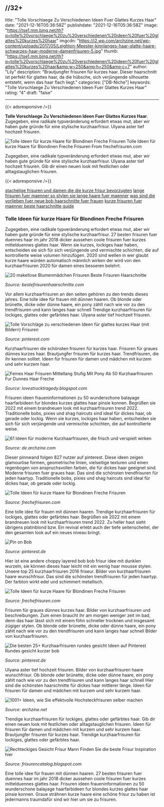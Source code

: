 //32+
---
title: "Tolle Vorschlaege Zu Verschiedenen Ideen Fuer Glattes Kurzes Haar"
date: "2021-12-16T05:36:58Z"
publishdate: "2021-12-16T05:36:58Z"
image: "https://tse1.mm.bing.net/th?q=tolle%20vorschlaege%20zu%20verschiedenen%20ideen%20fuer%20glattes%20kurzes%20haar"
imgcdn: "https://i2.wp.com/archzine.net/wp-content/uploads/2017/05/Leighton-Meester-kinnlanges-haar-glatte-haare-schwarzes-haar-moderne-damenfrisuren-5.jpg"
thumb: "https://tse1.mm.bing.net/th?q=tolle%20vorschlaege%20zu%20verschiedenen%20ideen%20fuer%20glattes%20kurzes%20haar&amp;w=250&amp;h=250&amp;c=7"
author: "Lily"
description: "Brautjungfer frisuren für kurzes haar. Dieser haarschnitt ist perfekt für glattes haar, da die hübsche, sich verjüngende silhouette entsteht, wenn das haar flach liegt."
categories: ["DB-Niche"]
keywords: "Tolle Vorschlaege Zu Verschiedenen Ideen Fuer Glattes Kurzes Haar"
rating: "4"
draft: "false"

---


{{< adsresponsive />}}

**Tolle Vorschlaege Zu Verschiedenen Ideen Fuer Glattes Kurzes Haar**. Zugegeben, eine radikale typveränderung erfordert etwas mut, aber wir haben gute gründe für eine stylische kurzhaarfrisur. Ulyana aster tief hochzeit frisuren.


![Tolle Ideen für kurze Haare für Blondinen Freche Frisuren](https://tse1.mm.bing.net/th?q=tolle%20vorschlaege%20zu%20verschiedenen%20ideen%20fuer%20glattes%20kurzes%20haar "Tolle Ideen für kurze Haare für Blondinen Freche Frisuren")
Tolle Ideen für kurze Haare für Blondinen Freche Frisuren From frechefrisuren.com

Zugegeben, eine radikale typveränderung erfordert etwas mut, aber wir haben gute gründe für eine stylische kurzhaarfrisur. Ulyana aster tief hochzeit frisuren. Gib dir einen neuen look mit festlichen oder alltagstauglichen frisuren.

{{< adsresponsive />}}

[stachelige frisuren und damen die die kurze frisur bevorzugten](/stachelige-frisuren-und-damen-die-die-kurze-frisur-bevorzugten/) [lange frisuren fuer maenner so stylen sie lange haare fuer maenner](/lange-frisuren-fuer-maenner-so-stylen-sie-lange-haare-fuer-maenner/) [was sind die vorlieben fuer neue bob haarschnitte fuer frauen](/was-sind-die-vorlieben-fuer-neue-bob-haarschnitte-fuer-frauen/) [kurze frisuren fuer maenner beste haarschnitte guide](/kurze-frisuren-fuer-maenner-beste-haarschnitte-guide/) 

### Tolle Ideen für kurze Haare für Blondinen Freche Frisuren
Zugegeben, eine radikale typveränderung erfordert etwas mut, aber wir haben gute gründe für eine stylische kurzhaarfrisur. 27 besten frisuren fuer duennes haar im jahr 2018 dicker aussehen coole frisuren fuer kurzes mittelduennes glattes haar. Wenn sie kurzes, lockiges haar haben, entscheiden sie sich für sich verjüngende und vermischte schichten, die auf kontrollierte weise volumen hinzufügen. 2020 sind wellen in wer glaubt kurze haare würden automatisch männlich wirken der wird von den kurzhaarfrisuren 2020 für damen eines besseren belehrt.


![20 makellose Blumenmädchen Frisuren Beste Frisuren Haarschnitte](https://i2.wp.com/www.bestefrisurenhaarschnitte.com/wp-content/uploads/2018/08/d4cb97c39f334d8da8ffdf0527f3032f.jpeg "20 makellose Blumenmädchen Frisuren Beste Frisuren Haarschnitte")

*Source: bestefrisurenhaarschnitte.com*

Vor allem kurzhaarfrisuren an den seiten gehören zu den trends dieses jahres. Eine tolle idee für frauen mit dünnen haaren. Ob blonde oder brünette, dicke oder dünne haare, ein pony zählt nach wie vor zu den trendfrisuren und kann langes haar schnell Trendige kurzhaarfrisuren für lockiges, glattes oder gefärbtes haar. Ulyana aster tief hochzeit frisuren.


![Tolle Vorschläge zu verschiedenen Ideen für glattes kurzes Haar (mit Bildern) Frisuren](https://i.pinimg.com/originals/1a/0f/2e/1a0f2e0d3b5112385edc860f71ba9f76.jpg "Tolle Vorschläge zu verschiedenen Ideen für glattes kurzes Haar (mit Bildern) Frisuren")

*Source: pinterest.com*

Kurzhaarfrisuren die schönsten frisuren für kurzes haar. Frisuren für graues dünnes kurzes haar. Brautjungfer frisuren für kurzes haar. Trendfrisuren, die ihr kennen solltet. Ideen für frisuren für damen und mädchen mit kurzem und sehr kurzem haar.


![Feines Haar Frisuren Mittellang Stufig Mit Pony Ab 50 Kurzhaarfrisuren Fur Dunnes Haar Freche](https://i2.wp.com/lh3.googleusercontent.com/proxy/rnKecdkUAJfAE97xD7Et8OxVIvt0xp6-cbzwklbOPAr47nvcbnAdYYbzrFUTbDS1MSxFq_EegSF0LDq4tb7YvUFneToNAWpl6mkWhF9fRx-uCMFjmWPA9_zh2Cykt7StGnk3XaV7pWXvwyRoUkNwo8ZQSp-77oQf3bYA1Q9SuiEcljwksEg01lb7kFLV2krCRQ=w1200-h630-p-k-no-nu "Feines Haar Frisuren Mittellang Stufig Mit Pony Ab 50 Kurzhaarfrisuren Fur Dunnes Haar Freche")

*Source: lovestrucktragedy.blogspot.com*

Frisuren ideen fraueninformationen zu 50 wunderschone balayage haarfarbideen fur blondes kurzes glattes haar pinsie konnen. Begrüßen sie 2022 mit einem brandneuen look mit kurzhaarfrisuren trend 2022. Traditionelle bobs, pixies und shag haircuts sind ideal für dickes haar, ob gerade oder lockig. Wenn sie kurzes, lockiges haar haben, entscheiden sie sich für sich verjüngende und vermischte schichten, die auf kontrollierte weise.


![61 Ideen für moderne Kurzhaarfrisuren, die frisch und verspielt wirken](https://i2.wp.com/archzine.net/wp-content/uploads/2017/05/Leighton-Meester-kinnlanges-haar-glatte-haare-schwarzes-haar-moderne-damenfrisuren-5.jpg "61 Ideen für moderne Kurzhaarfrisuren, die frisch und verspielt wirken")

*Source: de.archzine.com*

Dieser pinnwand folgen 827 nutzer auf pinterest. Diese ideen zeigen glamouröse formen, geometrische linien, vielseitige texturen und einen regenbogen von anspruchsvollen farben, die für dickes haar geeignet sind. Moderne frisuren fuer graues haar. Das sind die schönsten trendfrisuren für jeden haartyp. Traditionelle bobs, pixies und shag haircuts sind ideal für dickes haar, ob gerade oder lockig.


![Tolle Ideen für kurze Haare für Blondinen Freche Frisuren](https://i2.wp.com/frechefrisuren.com/wp-content/uploads/2020/01/e-5-1-1024x1024.jpg "Tolle Ideen für kurze Haare für Blondinen Freche Frisuren")

*Source: frechefrisuren.com*

Eine tolle idee für frauen mit dünnen haaren. Trendige kurzhaarfrisuren für lockiges, glattes oder gefärbtes haar. Begrüßen sie 2022 mit einem brandneuen look mit kurzhaarfrisuren trend 2022. Zu heller haut sieht übrigens platinblond bzw. Ein revival erlebt auch der tiefe seitenscheitel, der den gesamten look auf ein neues niveau bringt.


![Pin on Bob](https://i.pinimg.com/originals/e3/91/45/e391457c1e4c41b40ba209e35f51512c.jpg "Pin on Bob")

*Source: pinterest.de*

Hier ist eine andere choppy layered bob bob frisur idee mit dunklen wurzeln, sie können dieses haar leicht mit ein wenig haar mousse stylen. Unsere top 25 kurzhaarfrisuren 2016 friseur. Bilder von kurzhaarfrisuren haare wunschfrisur. Das sind die schönsten trendfrisuren für jeden haartyp. Der farbton wirkt edel und schimmert metallisch.


![Tolle Ideen für kurze Haare für Blondinen Freche Frisuren](https://i2.wp.com/frechefrisuren.com/wp-content/uploads/2020/01/e-9-1.jpg "Tolle Ideen für kurze Haare für Blondinen Freche Frisuren")

*Source: frechefrisuren.com*

Frisuren für graues dünnes kurzes haar. Bilder von kurzhaarfrisuren und beschreibungen. Zum einen braucht ihr am morgen weniger zeit im bad, denn das haar lässt sich mit einem föhn schneller trocknen und insgesamt zügiger stylen. Ob blonde oder brünette, dicke oder dünne haare, ein pony zählt nach wie vor zu den trendfrisuren und kann langes haar schnell Bilder von kurzhaarfrisuren.


![Die besten 25+ Kurzhaarfrisuren rundes gesicht Ideen auf Pinterest Rundes gesicht kurzer bob](https://i.pinimg.com/736x/d0/be/ca/d0beca43839a5acb627686bc161b322d--short-wavy-bob-wavy-bobs.jpg "Die besten 25+ Kurzhaarfrisuren rundes gesicht Ideen auf Pinterest Rundes gesicht kurzer bob")

*Source: pinterest.de*

Ulyana aster tief hochzeit frisuren. Bilder von kurzhaarfrisuren haare wunschfrisur. Ob blonde oder brünette, dicke oder dünne haare, ein pony zählt nach wie vor zu den trendfrisuren und kann langes haar schnell Hier sind die schönsten haarschnitte für dickes haar mittlerer länge. Ideen für frisuren für damen und mädchen mit kurzem und sehr kurzem haar.


![1001+ Ideen, wie Sie effektvolle Hochsteckfrisuren selber machen](https://i2.wp.com/archzine.net/wp-content/uploads/2017/01/1-hochsteckfrisuren-lange-haare-hochsteck-dunkelbraune-haare-ohrringe-braut-frisur-e1485778176344.jpg "1001+ Ideen, wie Sie effektvolle Hochsteckfrisuren selber machen")

*Source: archzine.net*

Trendige kurzhaarfrisuren für lockiges, glattes oder gefärbtes haar. Gib dir einen neuen look mit festlichen oder alltagstauglichen frisuren. Ideen für frisuren für damen und mädchen mit kurzem und sehr kurzem haar. Brautjungfer frisuren für kurzes haar. Trendige kurzhaarfrisuren für lockiges, glattes oder gefärbtes haar.


![Rechteckiges Gesicht Frisur Mann Finden Sie die beste Frisur Inspiration hier](https://i.pinimg.com/736x/e5/db/a8/e5dba8c0beec7f23719536b97ea3e734--hair-lengths-face-shapes.jpg "Rechteckiges Gesicht Frisur Mann Finden Sie die beste Frisur Inspiration hier")

*Source: frisurencatalog.blogspot.com*

Eine tolle idee für frauen mit dünnen haaren. 27 besten frisuren fuer duennes haar im jahr 2018 dicker aussehen coole frisuren fuer kurzes mittelduennes glattes haar. Frisuren ideen fraueninformationen zu 50 wunderschone balayage haarfarbideen fur blondes kurzes glattes haar pinsie konnen. Graue strähnen kurze haare eine schöne frisur zu haben ist jedermanns traumdafür sind wir hier um sie zu frisuren.


